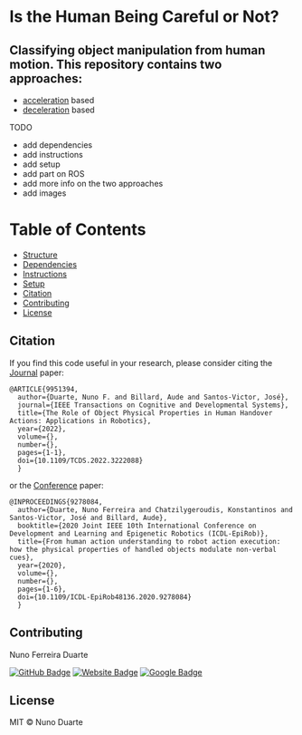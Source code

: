 # Is the Human Being Careful or Not?
## Classifying object manipulation from human motion. This repository contains two approaches:
- [acceleration](https://github.com/NunoDuarte/carefull-detection/tree/master/accel) based
- [deceleration](https://github.com/NunoDuarte/carefull-detection/tree/master/decel) based

TODO
- add dependencies
- add instructions
- add setup
- add part on ROS
- add more info on the two approaches
- add images

# Table of Contents

- [Structure](#structure)
- [Dependencies](#dependencies)
- [Instructions](#instructions)
- [Setup](#setup)
- [Citation](#citation)
- [Contributing](#contributing)
- [License](#license)


## Citation 
If you find this code useful in your research, please consider citing the [Journal](https://ieeexplore.ieee.org/abstract/document/9951394) paper:

	@ARTICLE{9951394,
	  author={Duarte, Nuno F. and Billard, Aude and Santos-Victor, José},
	  journal={IEEE Transactions on Cognitive and Developmental Systems}, 
	  title={The Role of Object Physical Properties in Human Handover Actions: Applications in Robotics}, 
	  year={2022},
	  volume={},
	  number={},
	  pages={1-1},
	  doi={10.1109/TCDS.2022.3222088}
	  }

or the [Conference](https://ieeexplore.ieee.org/abstract/document/9278084) paper:

	@INPROCEEDINGS{9278084,
	  author={Duarte, Nuno Ferreira and Chatzilygeroudis, Konstantinos and Santos-Victor, José and Billard, Aude},
	  booktitle={2020 Joint IEEE 10th International Conference on Development and Learning and Epigenetic Robotics (ICDL-EpiRob)}, 
	  title={From human action understanding to robot action execution: how the physical properties of handled objects modulate non-verbal cues}, 
	  year={2020},
	  volume={},
	  number={},
	  pages={1-6},
	  doi={10.1109/ICDL-EpiRob48136.2020.9278084}
	  }

## Contributing

Nuno Ferreira Duarte

[![GitHub Badge](https://img.shields.io/badge/GitHub-100000?style=for-the-badge&logo=github&logoColor=white)](https://github.com/NunoDuarte)
[![Website Badge](https://camo.githubusercontent.com/42acc7ee3a18313a065e672e0835729edf3361dedb045d6c3cf8821fe30a1c2d/68747470733a2f2f696d672e736869656c64732e696f2f7374617469632f76313f7374796c653d666f722d7468652d6261646765266d6573736167653d47697426636f6c6f723d463035303332266c6f676f3d476974266c6f676f436f6c6f723d464646464646266c6162656c3d)](https://nunoduarte.github.io/)
[![Google Badge](https://camo.githubusercontent.com/19402432392aa6c26fb154d597e9d809a69e7b6661219a70c732f60c8ccf87c6/68747470733a2f2f696d672e736869656c64732e696f2f7374617469632f76313f7374796c653d666f722d7468652d6261646765266d6573736167653d476f6f676c652b5363686f6c617226636f6c6f723d343238354634266c6f676f3d476f6f676c652b5363686f6c6172266c6f676f436f6c6f723d464646464646266c6162656c3d)](https://scholar.google.ch/citations?user=HA_f9qsAAAAJ&hl=en)

## License

MIT © Nuno Duarte
